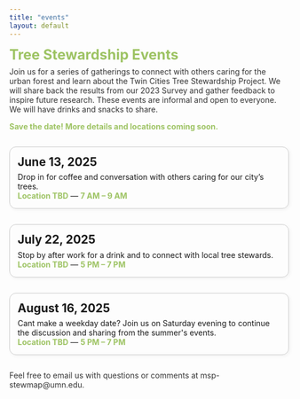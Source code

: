 ```yaml
---
title: "events"
layout: default
---
```


<style>
  .event-box {
    border: 1px solid #ccc;
    border-radius: 12px;
    padding: 1em;
    margin-bottom: 2em;
    box-shadow: 2px 2px 6px rgba(0,0,0,0.05);
  }

  .event-date {
    font-size: 1.5em;
    font-weight: bold;
    margin-bottom: 0.3em;
  }

  .event-title {
    font-size: 1.2em;
    font-weight: bold;
    margin-bottom: 0.2em;
  }

  .event-highlight {
    color: #9dc363;
    font-weight: bold;
  }
   .event-header {
    color: #9dc363;
    font-size: 1.8em;
    font-weight: bold;
    margin-bottom: 0.3em;
  }

  .event-subtext {
    font-size: 1em;
    color: #333;
    margin-bottom: 2em;
  }
</style>

<div class="event-header">Tree Stewardship Events</div>
<div class="event-subtext">
  Join us for a series of gatherings to connect with others caring for the urban forest and learn about the Twin Cities Tree Stewardship Project. We will share back the results from our 2023 Survey and gather feedback to inspire future research. These events are informal and open to everyone. We will have drinks and snacks to share.
  
   <span class="event-highlight"> Save the date! More details and locations coming soon.</span>
</div>

<div class="event-box">
  <div class="event-date">June 13, 2025</div>
  <div>
    Drop in for coffee and conversation with others caring for our city’s trees.<br>
    <span class="event-highlight">Location TBD</span> — <span class="event-highlight">7 AM – 9 AM</span>
  </div>
</div>

<div class="event-box">
  <div class="event-date">July 22, 2025</div>
  <div>
    Stop by after work for a drink and to connect with local tree stewards.<br>
    <span class="event-highlight">Location TBD</span> — <span class="event-highlight">5 PM – 7 PM</span>
  </div>
</div>

<div class="event-box">
  <div class="event-date">August 16, 2025</div>
  <div>
    Cant make a weekday date? Join us on Saturday evening to continue the discussion and sharing from the summer's events.<br>
    <span class="event-highlight">Location TBD</span> — <span class="event-highlight">5 PM – 7 PM</span>
  </div>
</div>

<div class="event-subtext">
  Feel free to email us  with questions or comments at msp-stewmap@umn.edu.
</div>
